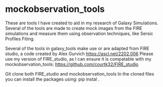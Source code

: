 # mockobservation_tools

These are tools I have created to aid in my research of Galaxy Simulations. Several of the tools are made to create mock images from the FIRE simulations and measure them using observation techniques, like Sersic Profiles Fiting. 

Several of the tools in galaxy_tools make use or are adapted from FIRE studio, a code created by Alex Gurvich https://ascl.net/2202.006
Please use my version of FIRE_studio, as I can ensure it is compatable with my mockobservation_tools:
https://github.com/courtk32/FIRE_studio

Git clone both FIRE_studio and mockobservation_tools
In the cloned files you can install the packages using:
pip instal .



